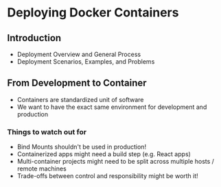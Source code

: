 # Deploying Docker Containers

## Introduction

- Deployment Overview and General Process
- Deployment Scenarios, Examples, and Problems

## From Development to Container

- Containers are standardized unit of software
- We want to have the exact same environment for development and production

### Things to watch out for

- Bind Mounts shouldn't be used in production!
- Containerized apps might need a build step (e.g. React apps)
- Multi-container projects might need to be split across multiple hosts / remote machines
- Trade-offs between control and responsibility might be worth it!
